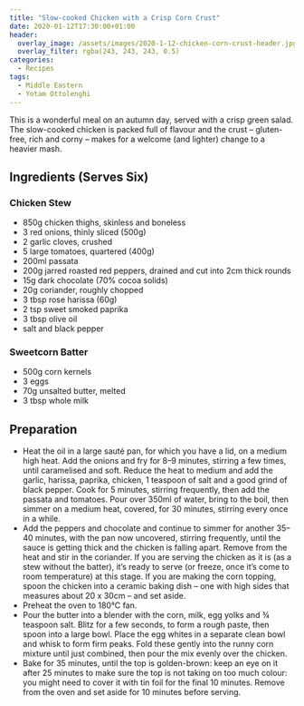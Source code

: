 ```yaml
---
title: "Slow-cooked Chicken with a Crisp Corn Crust"
date: 2020-01-12T17:30:00+01:00
header:
  overlay_image: /assets/images/2020-1-12-chicken-corn-crust-header.jpg
  overlay_filter: rgba(243, 243, 243, 0.5)
categories:
  - Recipes
tags:
  - Middle Eastern
  - Yotam Ottolenghi
---
```


This is a wonderful meal on an autumn day, served with a crisp green salad. The slow-cooked chicken is packed full of flavour and the crust – gluten-free, rich and corny – makes for a welcome (and lighter) change to a heavier mash.

<!--more-->

## Ingredients (Serves Six)

### Chicken Stew

* 850g chicken thighs, skinless and boneless
* 3 red onions, thinly sliced (500g)
* 2 garlic cloves, crushed
* 5 large tomatoes, quartered (400g)
* 200ml passata
* 200g jarred roasted red peppers, drained and cut into 2cm thick rounds
* 15g dark chocolate (70% cocoa solids)
* 20g coriander, roughly chopped
* 3 tbsp rose harissa (60g)
* 2 tsp sweet smoked paprika
* 3 tbsp olive oil
* salt and black pepper

### Sweetcorn Batter

* 500g corn kernels
* 3 eggs
* 70g unsalted butter, melted
* 3 tbsp whole milk

## Preparation

* Heat the oil in a large sauté pan, for which you have a lid, on a medium high heat. Add the onions and fry for 8–9 minutes, stirring a few times, until caramelised and soft. Reduce the heat to medium and add the garlic, harissa, paprika, chicken, 1 teaspoon of salt and a good grind of black pepper. Cook for 5 minutes, stirring frequently, then add the passata and tomatoes. Pour over 350ml of water, bring to the boil, then simmer on a medium heat, covered, for 30 minutes, stirring every once in a while.
* Add the peppers and chocolate and continue to simmer for another 35–40 minutes, with the pan now uncovered, stirring frequently, until the sauce is getting thick and the chicken is falling apart. Remove from the heat and stir in the coriander. If you are serving the chicken as it is (as a stew without the batter), it’s ready to serve (or freeze, once it’s come to room temperature) at this stage. If you are making the corn topping, spoon the chicken into a ceramic baking dish – one with high sides that measures about 20 x 30cm – and set aside.
* Preheat the oven to 180°C fan.
* Pour the butter into a blender with the corn, milk, egg yolks and ¾ teaspoon salt. Blitz for a few seconds, to form a rough paste, then spoon into a large bowl. Place the egg whites in a separate clean bowl and whisk to form firm peaks. Fold these gently into the runny corn mixture until just combined, then pour the mix evenly over the chicken.
* Bake for 35 minutes, until the top is golden-brown: keep an eye on it after 25 minutes to make sure the top is not taking on too much colour: you might need to cover it with tin foil for the final 10 minutes. Remove from the oven and set aside for 10 minutes before serving.
